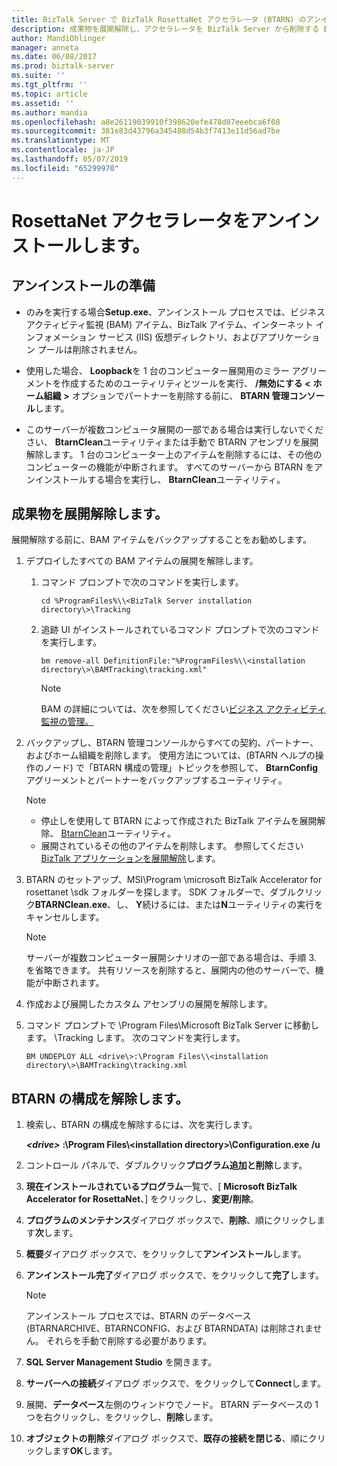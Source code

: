 ```yaml
---
title: BizTalk Server で BizTalk RosettaNet アクセラレータ (BTARN) のアンインストール |Microsoft Docs"
description: 成果物を展開解除し、アクセラレータを BizTalk Server から削除する BTARN の構成を解除
author: MandiOhlinger
manager: anneta
ms.date: 06/08/2017
ms.prod: biztalk-server
ms.suite: ''
ms.tgt_pltfrm: ''
ms.topic: article
ms.assetid: ''
ms.author: mandia
ms.openlocfilehash: a8e26119039910f398620efe478d07eeebca6f08
ms.sourcegitcommit: 381e83d43796a345488d54b3f7413e11d56ad7be
ms.translationtype: MT
ms.contentlocale: ja-JP
ms.lasthandoff: 05/07/2019
ms.locfileid: "65299970"
---
```

# <a name="uninstall-the-rosettanet-accelerator"></a>RosettaNet アクセラレータをアンインストールします。

## <a name="before-you-begin"></a>アンインストールの準備
  
* のみを実行する場合**Setup.exe**、アンインストール プロセスでは、ビジネス アクティビティ監視 (BAM) アイテム、BizTalk アイテム、インターネット インフォメーション サービス (IIS) 仮想ディレクトリ、およびアプリケーション プールは削除されません。  
  
* 使用した場合、 **Loopback**を 1 台のコンピューター展開用のミラー アグリーメントを作成するためのユーティリティとツールを実行、 **/無効にする <** **ホーム組織** **>** オプションでパートナーを削除する前に、 **BTARN 管理コンソール**します。  
  
* このサーバーが複数コンピュータ展開の一部である場合は実行しないでください、 **BtarnClean**ユーティリティまたは手動で BTARN アセンブリを展開解除します。 1 台のコンピューター上のアイテムを削除するには、その他のコンピューターの機能が中断されます。  すべてのサーバーから BTARN をアンインストールする場合を実行し、 **BtarnClean**ユーティリティ。 

  
## <a name="undeploy-the-artifacts"></a>成果物を展開解除します。  

展開解除する前に、BAM アイテムをバックアップすることをお勧めします。 

1. デプロイしたすべての BAM アイテムの展開を解除します。  
  
    1.  コマンド プロンプトで次のコマンドを実行します。  
  
         ```cd %ProgramFiles%\\<BizTalk Server installation directory\>\Tracking```
  
    2.  追跡 UI がインストールされているコマンド プロンプトで次のコマンドを実行します。  
  
         ```bm remove-all DefinitionFile:"%ProgramFiles%\\<installation directory\>\BAMTracking\tracking.xml"```
  
        > [!NOTE]
        >  BAM の詳細については、次を参照してください[ビジネス アクティビティ監視の管理。](../../core/managing-bam.md) 
  
2.  バックアップし、BTARN 管理コンソールからすべての契約、パートナー、およびホーム組織を削除します。 使用方法については、(BTARN ヘルプの操作のノード) で「BTARN 構成の管理」トピックを参照して、 **BtarnConfig**アグリーメントとパートナーをバックアップするユーティリティ。  
  
    > [!NOTE]
    >  * 停止しを使用して BTARN によって作成された BizTalk アイテムを展開解除、 [BtarnClean](btarnclean.md)ユーティリティ。
    >  * 展開されているその他のアイテムを削除します。 参照してください[BizTalk アプリケーションを展開解除](../../core/undeploying-biztalk-applications.md)します。
  
3.  BTARN のセットアップ、MSI\Program \microsoft BizTalk Accelerator for rosettanet \sdk フォルダーを探します。 SDK フォルダーで、ダブルクリック**BTARNClean.exe**、し、 **Y**続けるには、または**N**ユーティリティの実行をキャンセルします。  
  
    > [!NOTE]
    >  サーバーが複数コンピューター展開シナリオの一部である場合は、手順 3. を省略できます。 共有リソースを削除すると、展開内の他のサーバーで、機能が中断されます。  
  
4.  作成および展開したカスタム アセンブリの展開を解除します。  
  
5.  コマンド プロンプトで \Program Files\Microsoft BizTalk Server に移動します。 <your version>\Tracking します。 次のコマンドを実行します。 

    ```BM UNDEPLOY ALL <drive\>:\Program Files\\<installation directory\>\BAMTracking\tracking.xml```
  
## <a name="unconfigure-btarn"></a>BTARN の構成を解除します。
  
1.  検索し、BTARN の構成を解除するには、次を実行します。  
  
     ***<drive\>***  **:\Program Files\\<installation directory\>\Configuration.exe /u**  
  
2.  コントロール パネルで、ダブルクリック**プログラム追加と削除**します。  
  
3.  **現在インストールされているプログラム**一覧で、[ **Microsoft BizTalk Accelerator for RosettaNet**、] をクリックし、**変更/削除**。  
  
4.  **プログラムのメンテナンス**ダイアログ ボックスで、**削除**、順にクリックします**次**します。  
  
5.  **概要**ダイアログ ボックスで、をクリックして**アンインストール**します。  
  
6.  **アンインストール完了**ダイアログ ボックスで、をクリックして**完了**します。  
  
    > [!NOTE]
    >  アンインストール プロセスでは、BTARN のデータベース (BTARNARCHIVE、BTARNCONFIG、および BTARNDATA) は削除されません。 それらを手動で削除する必要があります。  
  
7.  **SQL Server Management Studio** を開きます。  
  
8.  **サーバーへの接続**ダイアログ ボックスで、をクリックして**Connect**します。  
  
9. 展開、**データベース**左側のウィンドウでノード。 BTARN データベースの 1 つを右クリックし、をクリックし、**削除**します。  
  
10. **オブジェクトの削除**ダイアログ ボックスで、**既存の接続を閉じる**、順にクリックします**OK**します。  
  
